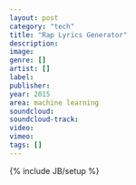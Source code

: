 ```yaml
---
layout: post
category: "tech"
title: "Rap Lyrics Generator"
description: 
image: 
genre: []
artist: []
label: 
publisher: 
year: 2015
area: machine learning
soundcloud: 
soundcloud-track: 
video: 
vimeo: 
tags: []
---
```

{% include JB/setup %}
